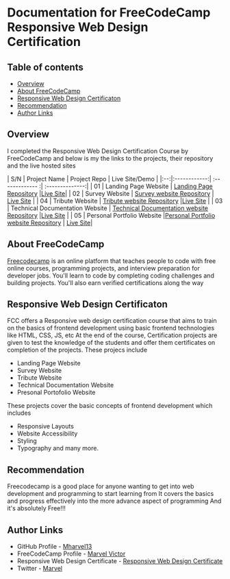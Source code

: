 # Documentation for FreeCodeCamp Responsive Web Design Certification

## Table of contents
- [Overview](##Overview)
- [About FreeCodeCamp](##About-FreeCodeCamp)
- [Responsive Web Design Certificaton](##Responsive-Web-Design-Certificaton)
- [Recommendation ](##Recommendation)
- [Author Links](##Author-Links)


## Overview

I completed the Responsive Web Design Certification Course by FreeCodeCamp and below is my the links to the projects, their repository and the live hosted sites

| S/N | Project Name | Project Repo | Live Site/Demo |
|:--:|:------------:| :------------- :| :--------------:|
| 01 | Landing Page Website | [Landing Page Repository]() |[Live Site]()|
| 02 | Survey Website |  [Survey website Repository]()  | [Live Site]() |
| 04 | Tribute Website | [ Tribute website Repository]()  |[Live Site]() |
| 03 | Technical Documentation Website | [Technical Documentation website Repository]() |[Live Site]() |
| 05 | Personal Portfolio Website |[Personal Portfolio website Repository]() | [Live Site]()|

## About FreeCodeCamp

[Freecodecamp]() is an online platform that teaches people to code with free online courses, programming projects, and interview preparation for developer jobs. You'll learn to code by completing coding challenges and building projects. You'll also earn verified certifications along the way

## Responsive Web Design Certificaton 
FCC offers a Responsive web design certification course that aims to train on the basics of frontend development using basic frontend technologies like HTML, CSS, JS, etc
At the end of the course, Certification projects are given to test the knowledge of the students and offer them certificates on completion of the projects.
These projecs include
- Landing Page Website
- Survey Website
- Tribute Website
- Technical Documentation Website
- Presonal Portofolio Website

These projects cover the basic concepts of frontend development which includes
- Responsive Layouts
- Website Accessibility
- Styling
- Typography
and many more.


## Recommendation 
Freecodecamp is a good place for anyone wanting to get into web development and programming to start learning from
It covers the basics and progress effectively into the more advance aspect of programming
And it's absolutely Free!!!


## Author Links
- GitHub Profile - [Mharvel13](https://github.com/Mharvel13)
- FreeCodeCamp Profile - [Marvel Victor](https://www.freecodecamp.org/Marvelvictor)
- Responsive Web Design Certificate - [Responsive Web Design Certificate](https://www.freecodecamp.org/certification/Marvelvictor/responsive-web-design)
- Twitter - [Marvel](https://twitter.com/Mharvel_O)
